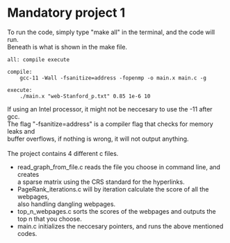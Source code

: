 # Mandatory project 1
To run the code, simply type "make all" in the terminal, and the code will run. <br>
Beneath is what is shown in the make file. 
```
all: compile execute 

compile:
	gcc-11 -Wall -fsanitize=address -fopenmp -o main.x main.c -g 

execute:
	./main.x "web-Stanford_p.txt" 0.85 1e-6 10
```

If using an Intel processor, it might not be neccesary to use the -11 after gcc. <br> 
The flag "-fsanitize=address" is a compiler flag that checks for memory leaks and <br>
buffer overflows, if nothing is wrong, it will not output anything. <br>
<br>
The project contains 4 different c files. 
* read_graph_from_file.c reads the file you choose in command line, and creates <br>
a sparse matrix using the CRS standard for the hyperlinks.
* PageRank_iterations.c will by iteration calculate the score of all the webpages, <br>
also handling dangling webpages.
* top_n_webpages.c sorts the scores of the webpages and outputs the top n that you choose.
* main.c initializes the neccesary pointers, and runs the above mentioned codes.


